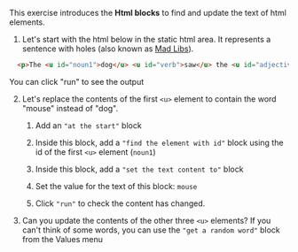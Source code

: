 This exercise introduces the **Html blocks** to find and update the text of html elements.

1.  Let's start with the html below in the static html area. It represents a sentence with holes (also known as [Mad Libs](https://en.wikipedia.org/wiki/Mad_Libs)).

```html
  <p>The <u id="noun1">dog</u> <u id="verb">saw</u> the <u id="adjective">white</u> <u id="noun2">cat</u></p>
```


You can click "run" to see the output

2.  Let's replace the contents of the first `<u>` element to contain the word "mouse" instead of "dog".

    1.  Add an `"at the start"` block

    2.  Inside this block, add a `"find the element with id"` block using the id of the first `<u>` element (`noun1`)

    3.  Inside this block, add a `"set the text content to"` block

    4.  Set the value for the text of this block: `mouse`

    5.  Click `"run"` to check the content has changed.

3.  Can you update the contents of the other three `<u>` elements? If you can't think of some words, you can use the `"get a random word"` block from the Values menu